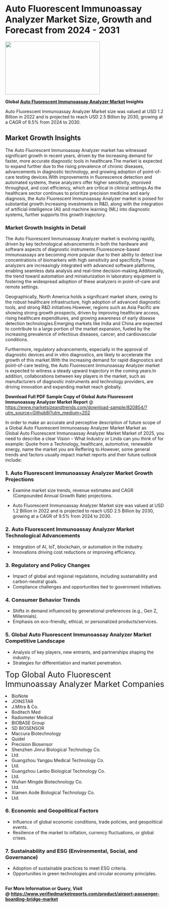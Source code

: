 <H1>Auto Fluorescent Immunoassay Analyzer Market Size, Growth and Forecast from 2024 - 2031</H1><img class="aligncenter size-medium wp-image-584254" src="https://thirdeyenews.in/wp-content/uploads/2024/09/Global-Market-Research-300x168.jpeg" alt="" width="300" height="168" /><p><strong>Global&nbsp;<a href="https://www.marketsizeandtrends.com/download-sample/820854/?utm_source=Github8j?utm_medium=202">Auto Fluorescent Immunoassay Analyzer Market</a> Insights</strong></p><p>Auto Fluorescent Immunoassay Analyzer Market size was valued at USD 1.2 Billion in 2022 and is projected to reach USD 2.5 Billion by 2030, growing at a CAGR of 9.5% from 2024 to 2030.</p><p><h2>Market Growth Insights</h2> <p>The Auto Fluorescent Immunoassay Analyzer market has witnessed significant growth in recent years, driven by the increasing demand for faster, more accurate diagnostic tools in healthcare.The market is expected to expand further due to the rising prevalence of chronic diseases, advancements in diagnostic technology, and growing adoption of point-of-care testing devices.With improvements in fluorescence detection and automated systems, these analyzers offer higher sensitivity, improved throughput, and cost efficiency, which are critical in clinical settings.As the healthcare sector continues to prioritize precision medicine and early diagnosis, the Auto Fluorescent Immunoassay Analyzer market is poised for substantial growth.Increasing investments in R&D, along with the integration of artificial intelligence (AI) and machine learning (ML) into diagnostic systems, further supports this growth trajectory.</p> <h3>Market Growth Insights in Detail</h3> <p>The Auto Fluorescent Immunoassay Analyzer market is evolving rapidly, driven by key technological advancements in both the hardware and software aspects of diagnostic instruments.Fluorescence-based immunoassays are becoming more popular due to their ability to detect low concentrations of biomarkers with high sensitivity and specificity.These analyzers are increasingly integrated with advanced software platforms, enabling seamless data analysis and real-time decision-making.Additionally, the trend toward automation and miniaturization in laboratory equipment is fostering the widespread adoption of these analyzers in point-of-care and remote settings.</p> <p>Geographically, North America holds a significant market share, owing to the robust healthcare infrastructure, high adoption of advanced diagnostic tools, and strong R&D initiatives.However, regions such as Asia Pacific are showing strong growth prospects, driven by improving healthcare access, rising healthcare expenditures, and growing awareness of early disease detection technologies.Emerging markets like India and China are expected to contribute to a large portion of the market expansion, fueled by the increasing prevalence of infectious diseases, cancer, and cardiovascular conditions.</p> <p>Furthermore, regulatory advancements, especially in the approval of diagnostic devices and in vitro diagnostics, are likely to accelerate the growth of this market.With the increasing demand for rapid diagnostics and point-of-care testing, the Auto Fluorescent Immunoassay Analyzer market is expected to witness a steady upward trajectory in the coming years.In addition, collaborations between key players in the market, such as manufacturers of diagnostic instruments and technology providers, are driving innovation and expanding market reach globally.</p> <p><span class=""><strong>Download Full PDF Sample Copy of Global Auto Fluorescent Immunoassay Analyzer Market Report</strong> @ <a href="https://www.marketsizeandtrends.com/download-sample/820854/?utm_source=Github8j?utm_medium=202" target="_blank">https://www.marketsizeandtrends.com/download-sample/820854/?utm_source=Github8j?utm_medium=202</a></span></p><p>In order to make an accurate and perceptive description of future scope of a Global&nbsp;Auto Fluorescent Immunoassay Analyzer Market Market as Global&nbsp;Auto Fluorescent Immunoassay Analyzer Market Market of 2025, you need to describe a clear Vision &ndash; What Industry or Linda can you think of for example: Quote from a Technology, healthcare, automotive, renewable energy, name the market you are Reffering to.However, some general trends and factors usually impact market reports and their future outlook include:</p><h3>1.&nbsp;<strong>Auto Fluorescent Immunoassay Analyzer Market Growth Projections</strong></h3><ul><li>Examine market size trends, revenue estimates and CAGR (Compounded Annual Growth Rate) projections.</li><li><p>Auto Fluorescent Immunoassay Analyzer Market size was valued at USD 1.2 Billion in 2022 and is projected to reach USD 2.5 Billion by 2030, growing at a CAGR of 9.5% from 2024 to 2030.</p></li></ul><h3>2.&nbsp;<strong>Auto Fluorescent Immunoassay Analyzer Market Technological Advancements</strong></h3><ul><li>Integration of AI, IoT, blockchain, or automation in the industry.</li><li>Innovations driving cost reductions or improving efficiency.</li></ul><h3>3.&nbsp;<strong>Regulatory and Policy Changes</strong></h3><ul><li>Impact of global and regional regulations, including sustainability and carbon-neutral goals.</li><li>Compliance challenges and opportunities tied to government initiatives.</li></ul><h3>4.&nbsp;<strong>Consumer Behavior Trends</strong></h3><ul><li>Shifts in demand influenced by generational preferences (e.g., Gen Z, Millennials).</li><li>Emphasis on eco-friendly, ethical, or personalized products/services.</li></ul><h3>5.&nbsp;<strong>Global Auto Fluorescent Immunoassay Analyzer Market Competitive Landscape</strong></h3><ul><li>Analysis of key players, new entrants, and partnerships shaping the industry.</li><li>Strategies for differentiation and market penetration.</li></ul><p data-pm-slice="1 1 []"><span style="color: inherit; font-family: inherit; font-size: 25px;">Top Global Auto Fluorescent Immunoassay Analyzer Market Companies</span></p><div class="" data-test-id=""><p><li>BioNote</li><li> JOINSTAR</li><li> J.Mitra & Co.</li><li> Boditech Med</li><li> Radiometer Medical</li><li> BIOBASE Group</li><li> SD BIOSENSOR</li><li> Maccura Biotechnology</li><li> Quidel</li><li> Precision Biosensor</li><li> Shenzhen Jinrui Biological Technology Co.</li><li> Ltd.</li><li> Guangzhou Yangpu Medical Technology Co.</li><li> Ltd.</li><li> Guangzhou Lanbo Biological Technology Co.</li><li> Ltd.</li><li> Wuhan Mingde Biotechnology Co.</li><li> Ltd.</li><li> Xiamen Aode Biological Technology Co.</li><li> Ltd.</li></p></div><h3>6.&nbsp;<strong>Economic and Geopolitical Factors</strong></h3><ul><li>Influence of global economic conditions, trade policies, and geopolitical events.</li><li>Resilience of the market to inflation, currency fluctuations, or global crises.</li></ul><h3>7.&nbsp;<strong>Sustainability and ESG (Environmental, Social, and Governance)</strong></h3><ul><li>Adoption of sustainable practices to meet ESG criteria.</li><li>Opportunities in green technologies and circular economy principles.</li></ul><h2><strong style="font-size: 14px;">For More Information or Query, Visit @&nbsp;</strong><a style="background-color: #ffffff; font-size: 14px;" href="https://www.marketsizeandtrends.com/report/auto-fluorescent-immunoassay-analyzer-market/" target="_blank">https://www.verifiedmarketreports.com/product/airport-passenger-boarding-bridge-market</a></h2>